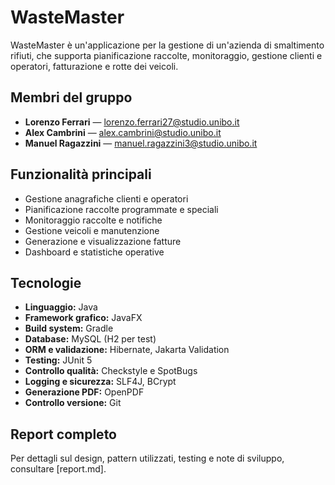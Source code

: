 # WasteMaster

WasteMaster è un'applicazione per la gestione di un'azienda di smaltimento rifiuti, che supporta pianificazione raccolte, monitoraggio, gestione clienti e operatori, fatturazione e rotte dei veicoli.

## Membri del gruppo
- **Lorenzo Ferrari** — lorenzo.ferrari27@studio.unibo.it  
- **Alex Cambrini** — alex.cambrini@studio.unibo.it  
- **Manuel Ragazzini** — manuel.ragazzini3@studio.unibo.it  

## Funzionalità principali
- Gestione anagrafiche clienti e operatori
- Pianificazione raccolte programmate e speciali
- Monitoraggio raccolte e notifiche
- Gestione veicoli e manutenzione
- Generazione e visualizzazione fatture
- Dashboard e statistiche operative

## Tecnologie
- **Linguaggio:** Java  
- **Framework grafico:** JavaFX  
- **Build system:** Gradle  
- **Database:** MySQL (H2 per test)  
- **ORM e validazione:** Hibernate, Jakarta Validation  
- **Testing:** JUnit 5  
- **Controllo qualità:** Checkstyle e SpotBugs  
- **Logging e sicurezza:** SLF4J, BCrypt  
- **Generazione PDF:** OpenPDF  
- **Controllo versione:** Git

## Report completo
Per dettagli sul design, pattern utilizzati, testing e note di sviluppo, consultare [report.md].
